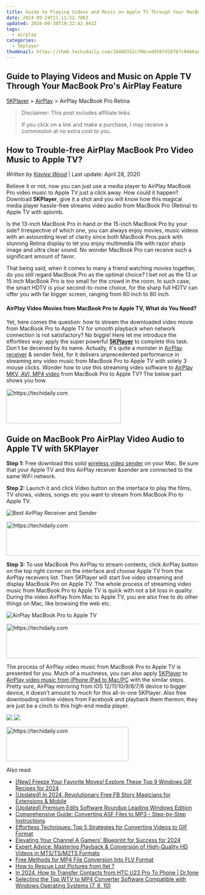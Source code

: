 ```yaml
---
title: Guide to Playing Videos and Music on Apple TV Through Your MacBook Pro's AirPlay Feature
date: 2024-09-24T21:11:52.786Z
updated: 2024-09-30T19:22:42.942Z
tags:
  - airplay
categories:
  - 5kplayer
thumbnail: https://thmb.techidaily.com/28460332c706ced456fd18767c0466a64d105614a00c30d76ebc074f7652f887.jpg
---
```


## Guide to Playing Videos and Music on Apple TV Through Your MacBook Pro's AirPlay Feature

[5KPlayer](https://tools.techidaily.com/5kplayer/products/) \> [AirPlay](https://tools.techidaily.com/5kplayer/airplay/) \> AirPlay MacBook Pro Retina

>  Disclaimer: This post includes affiliate links
>
>  If you click on a link and make a purchase, I may receive a commission at no extra cost to you.
>

## How to Trouble-free AirPlay MacBook Pro Video Music to Apple TV?

 _Written by [Kaylee Wood](https://www.quora.com/profile/Amanda-Hu-21)_ | Last update: April 28, 2020

Believe it or not, now you can just use a media player to AirPlay MacBook Pro video music to Apple TV just a click away. How could it happen? Download **5KPlayer**, give it a shot and you will know how this magical media player hassle-free streams video audio from MacBook Pro (Retina) to Apple TV with aplomb.

Is the 13-inch MacBook Pro in hand or the 15-inch MacBook Pro by your side? Irrespective of which one, you can always enjoy movies, music videos with an astounding level of clarity since both MacBook Pros pack with stunning Retina display to let you enjoy multimedia life with razor sharp image and ultra clear sound. No wonder MacBook Pro can receive such a significant amount of favor. 

That being said, when it comes to many a friend watching movies together, do you still regard MacBook Pro as the optimal choice? I bet not as the 13 or 15 inch MacBook Pro is too small for the crowd in the room. In such case, the smart HDTV is your second-to-none choice, for the sharp full HDTV can offer you with far bigger screen, ranging from 60 inch to 80 inch. 

#### **AirPlay Video Movies from MacBook Pro to Apple TV, What do You Need?**

Yet, here comes the question: how to stream the downloaded video movie from MacBook Pro to Apple TV for smooth playback when network connection is not satisfactory? No biggie! Here let me introduce the effortless way: apply the super powerful [**5KPlayer**](https://tools.techidaily.com/5kplayer/products/) to complete this task. Don't be deceived by its name. Actually, it's quite a monster in [AirPlay receiver](https://tools.techidaily.com/5kplayer/airplay/) & sender field, for it delivers unprecedented performance in streaming any video music from MacBook Pro to Apple TV with solely 3 mouse clicks. Wonder how to use this streaming video software to [AirPlay MKV, AVI, MP4 video](https://tools.techidaily.com/5kplayer/airplay/) from MacBook Pro to Apple TV? The below part shows you how.

<!-- affiliate ads begin -->
<a href="https://aligracehair.sjv.io/c/5597632/2135356/19272" target="_top" id="2135356">
  <img src="//a.impactradius-go.com/display-ad/19272-2135356" border="0" alt="https://techidaily.com" width="300" height="90"/>
</a>
<img height="0" width="0" src="https://aligracehair.sjv.io/i/5597632/2135356/19272" style="position:absolute;visibility:hidden;" border="0" />
<!-- affiliate ads end -->

## Guide on MacBook Pro AirPlay Video Audio to Apple TV with 5KPlayer

 **Step 1:** Free download this solid [wireless video sender](https://tools.techidaily.com/5kplayer/airplay/) on your Mac. Be sure that your Apple TV and this AirPlay receiver &sender are connected to the same WiFi network.

**Step 2:** Launch it and click Video button on the interface to play the films, TV shows, videos, songs etc you want to stream from MacBook Pro to Apple TV.

![Best AirPlay Receiver and Sender](https://www.5kplayer.com/airplay/img/airplay-videos.jpg) 

<!-- affiliate ads begin -->
<a href="https://aligracehair.sjv.io/c/5597632/2080317/19272" target="_top" id="2080317">
  <img src="//a.impactradius-go.com/display-ad/19272-2080317" border="0" alt="https://techidaily.com" width="728" height="90"/>
</a>
<img height="0" width="0" src="https://aligracehair.sjv.io/i/5597632/2080317/19272" style="position:absolute;visibility:hidden;" border="0" />
<!-- affiliate ads end -->

**Step 3:** To use MacBook Pro AirPlay to stream contents, click AirPlay button on the top right corner on the interface and choose Apple TV from the AirPlay receivers list. Then 5KPlayer will start live video streaming and display MacBook Pro on Apple TV. The whole process of streaming video music from MacBook Pro to Apple TV is quick with not a bit loss in quality. During the video AirPlay from Mac to Apple TV, you are also free to do other things on Mac, like browsing the web etc.

![AirPlay MacBook Pro to Apple TV](https://www.5kplayer.com/airplay/img/5kplayer-airplay-0120.jpg) 

<!-- affiliate ads begin -->
<a href="https://smilemakers.pxf.io/c/5597632/2123899/26106" target="_top" id="2123899">
  <img src="//a.impactradius-go.com/display-ad/26106-2123899" border="0" alt="https://techidaily.com" width="728" height="90"/>
</a>
<img height="0" width="0" src="https://smilemakers.pxf.io/i/5597632/2123899/26106" style="position:absolute;visibility:hidden;" border="0" />
<!-- affiliate ads end -->

The process of AirPlay video music from MacBook Pro to Apple TV is presented for you. Much of a muchness, you can also apply [5KPlayer](https://tools.techidaily.com/5kplayer/airplay/) to [AirPlay video music from iPhone iPad to Mac/PC](https://tools.techidaily.com/5kplayer/airplay/) with the similar steps. Pretty sure, AirPlay mirroring from iOS 12/11/10/9/8/7/6 device to bigger device, it doesn't amount to much for this all-in-one 5KPlayer. Also free downloading online videos from Facebook and playback them thereon, they are just be a cinch to this high-end media player.

[![](https://www.5kplayer.com/airplay/../button/freedownbackmac.png)](https://tools.techidaily.com/5kplayer/products/) [![](https://www.5kplayer.com/airplay/../button/freedownwhitewin.png)](https://tools.techidaily.com/5kplayer/products/)

<!-- affiliate ads begin -->
<a href="https://aligracehair.sjv.io/c/5597632/2135357/19272" target="_top" id="2135357">
  <img src="//a.impactradius-go.com/display-ad/19272-2135357" border="0" alt="https://techidaily.com" width="320" height="90"/>
</a>
<img height="0" width="0" src="https://aligracehair.sjv.io/i/5597632/2135357/19272" style="position:absolute;visibility:hidden;" border="0" />
<!-- affiliate ads end -->

<ins class="adsbygoogle"
     style="display:block"
     data-ad-format="autorelaxed"
     data-ad-client="ca-pub-7571918770474297"
     data-ad-slot="1223367746"></ins>

<ins class="adsbygoogle"
     style="display:block"
     data-ad-client="ca-pub-7571918770474297"
     data-ad-slot="8358498916"
     data-ad-format="auto"
     data-full-width-responsive="true"></ins>

<span class="atpl-alsoreadstyle">Also read:</span>
<div><ul>
<li><a href="https://screen-capture.techidaily.com/new-freeze-your-favorite-moves-explore-these-top-9-windows-gif-recipes-for-2024/"><u>[New] Freeze Your Favorite Moves! Explore These Top 9 Windows GIF Recipes for 2024</u></a></li>
<li><a href="https://facebook-clips.techidaily.com/updated-in-2024-revolutionary-free-fb-story-magicians-for-extensions-and-mobile/"><u>[Updated] In 2024, Revolutionary Free FB Story Magicians for Extensions & Mobile</u></a></li>
<li><a href="https://vp-tips.techidaily.com/updated-premium-edits-software-roundup-leading-windows-edition/"><u>[Updated] Premium Edits Software Roundup Leading Windows Edition</u></a></li>
<li><a href="https://media-tips.techidaily.com/comprehensive-guide-converting-asf-files-to-mp3-step-by-step-instructions/"><u>Comprehensive Guide: Converting ASF Files to MP3 - Step-by-Step Instructions</u></a></li>
<li><a href="https://media-tips.techidaily.com/effortless-techniques-top-5-strategies-for-converting-videos-to-gif-format/"><u>Effortless Techniques: Top 5 Strategies for Converting Videos to GIF Format</u></a></li>
<li><a href="https://youtube-videos.techidaily.com/elevating-your-channel-a-gamers-blueprint-for-success-for-2024/"><u>Elevating Your Channel A Gamers' Blueprint for Success for 2024</u></a></li>
<li><a href="https://media-tips.techidaily.com/expert-advice-mastering-playback-and-conversion-of-high-quality-hd-videos-in-mtstsm2ts-formats/"><u>Expert Advice: Mastering Playback & Conversion of High-Quality HD Videos in MTS/TS/M2TS Formats</u></a></li>
<li><a href="https://media-tips.techidaily.com/free-methods-for-mp4-file-conversion-into-flv-format/"><u>Free Methods for MP4 File Conversion Into FLV Format</u></a></li>
<li><a href="https://blog-min.techidaily.com/how-to-rescue-lost-pictures-from-itel-by-fonelab-android-recover-pictures/"><u>How to Rescue Lost Pictures from Itel ?</u></a></li>
<li><a href="https://android-transfer.techidaily.com/in-2024-how-to-transfer-contacts-from-htc-u23-pro-to-phone-drfone-by-drfone-transfer-from-android-transfer-from-android/"><u>In 2024, How to Transfer Contacts from HTC U23 Pro To Phone | Dr.fone</u></a></li>
<li><a href="https://media-tips.techidaily.com/selecting-the-top-wtv-to-mp4-converter-software-compatible-with-windows-operating-systems-7-8-10/"><u>Selecting the Top WTV to MP4 Converter Software Compatible with Windows Operating Systems (7, 8, 10)</u></a></li>
</ul></div>

